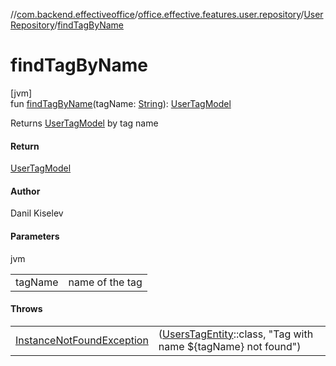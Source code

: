 //[com.backend.effectiveoffice](../../../index.md)/[office.effective.features.user.repository](../index.md)/[UserRepository](index.md)/[findTagByName](find-tag-by-name.md)

# findTagByName

[jvm]\
fun [findTagByName](find-tag-by-name.md)(tagName: [String](https://kotlinlang.org/api/latest/jvm/stdlib/kotlin/-string/index.html)): [UserTagModel](../../office.effective.model/-user-tag-model/index.md)

Returns [UserTagModel](../../office.effective.model/-user-tag-model/index.md) by tag name

#### Return

[UserTagModel](../../office.effective.model/-user-tag-model/index.md)

#### Author

Danil Kiselev

#### Parameters

jvm

| | |
|---|---|
| tagName | name of the tag |

#### Throws

| | |
|---|---|
| [InstanceNotFoundException](../../office.effective.common.exception/-instance-not-found-exception/index.md) | ([UsersTagEntity](../-users-tag-entity/index.md)::class, &quot;Tag with name ${tagName} not found&quot;) |
